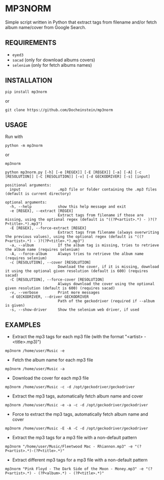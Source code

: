 # MP3NORM

Simple script written in Python that extract tags from filename and/or fetch album name/cover from Google Search.

## REQUIREMENTS

* `eyed3`
* `sacad` (only for download albums covers)
* `selenium` (only for fetch albums names)

## INSTALLATION
```
pip install mp3norm
```

or 

```
git clone https://github.com/Docheinstein/mp3norm
```

## USAGE

Run with
```
python -m mp3norm
```

or 

```
mp3norm
```

```
python mp3norm.py [-h] [-e [REGEX]] [-E [REGEX]] [-a] [-A] [-c [RESOLUTION]] [-C [RESOLUTION]] [-v] [-d GECKODRIVER] [-s] [input]

positional arguments:
  input                 .mp3 file or folder containing the .mp3 files (default is current directory)

optional arguments:
  -h, --help            show this help message and exit
  -e [REGEX], --extract [REGEX]
                        Extract tags from filename if those are missing, using the optional regex (default is "((?P<artist>.*) - )?(?P<title>.*).mp3")
  -E [REGEX], --force-extract [REGEX]
                        Extract tags from filename (always overwriting the previous values), using the optional regex (default is "((?P<artist>.*) - )?(?P<title>.*).mp3")
  -a, --album           If the album tag is missing, tries to retrieve the album name (requires selenium)
  -A, --force-album     Always tries to retrieve the album name (requires selenium)
  -c [RESOLUTION], --cover [RESOLUTION]
                        Download the cover, if it is missing, download it using the optional given resolution (default is 600) (requires sacad)
  -C [RESOLUTION], --force-cover [RESOLUTION]
                        Always download the cover using the optional given resolution (default is 600) (requires sacad)
  -v, --verbose         Print more messages
  -d GECKODRIVER, --driver GECKODRIVER
                        Path of the geckodriver (required if --album is given)
  -s, --show-driver     Show the selenium web driver, if used
```

## EXAMPLES

* Extract the mp3 tags for each mp3 file (with the format "\<artist\> - \<title\>.mp3)")
```
mp3norm /home/user/Music -e
```

* Fetch the album name for each mp3 file

```
mp3norm /home/user/Music -a
```

* Download the cover for each mp3 file

```
mp3norm /home/user/Music -c -d /opt/geckodriver/geckodriver
```


* Extract the mp3 tags, automatically fetch album name and cover

```
mp3norm /home/user/Music -e -a -c -d /opt/geckodriver/geckodriver
```


* Force to extract the mp3 tags, automatically fetch album name and cover 

```
mp3norm /home/user/Music -E -A -C -d /opt/geckodriver/geckodriver
```

* Extract the mp3 tags for a mp3 file with a non-default pattern

```
mp3norm "/home/user/Music/Fleetwood Mac - Rhiannon.mp3" -e "(?P<artist>.*)-(?P<title>.*)"
```

* Extract different mp3 tags for a mp3 file with a non-default pattern

```
mp3norm "Pink Floyd - The Dark Side of the Moon - Money.mp3" -e "(?P<artist>.*) - (?P<album>.*) - (?P<title>.*)"
```